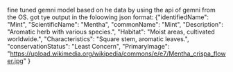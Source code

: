 fine tuned gemni model based on he data by using the api of gemni from the OS. 
got tye output in the foloowing json format:
{"identifiedName": "Mint", 
"ScientificName": "Mentha",
"commonName": "Mint", 
"Description": "Aromatic herb with various species.",
"Habitat": "Moist areas, cultivated worldwide.", "Characteristics": "Square stem, aromatic leaves.", 
"conservationStatus": "Least Concern", 
"PrimaryImage": "https://upload.wikimedia.org/wikipedia/commons/e/e7/Mentha_crispa_flower.jpg"
}
